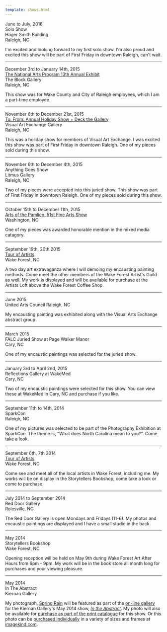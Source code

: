 ```yaml
---
template: shows.html
---
```


June to July, 2016  
Solo Show  
Hager Smith Building  
Raleigh, NC

I'm excited and looking forward to my first solo show. I'm also proud and excited this show will be part of First Friday in downtown Raleigh, can't wait.

----------
December 3rd to January 14th, 2015  
[The National Arts Program 13th Annual Exhibit](http://www.nationalartsprogram.org/venues/raleigh-wake-county)  
The Block Gallery  
Raleigh, NC

This show was for Wake County and City of Raleigh employees, which I am a part-time employee.

----------
November 6th to December 21st, 2015  
[To: From: Annual Holiday Show + Deck the Gallery](http://visualartexchange.org/2013/10/sale-for-the-season-2/)  
Visual Art Exchange Gallery  
Raleigh, NC

This was a holiday show for members of Visual Art Exchange. I was excited this show was part of First Friday in downtown Raleigh. One of my pieces sold during this show.

----------
November 6th to December 4th, 2015  
Anything Goes Show  
Litmus Gallery  
Raleigh, NC

Two of my pieces were accepted into this juried show. This show was part of First Friday in downtown Raleigh. One of my pieces sold during this show.

----------
October 15th to December 11th, 2015  
[Arts of the Pamlico, 51st Fine Arts Show](http://www.artsofthepamlico.org/events/25)  
Washington, NC  

One of my pieces was awarded honorable mention in the mixed media catagory.

----------
September 19th, 20th 2015  
[Tour of Artists](http://wakeforestguild.com/participating-artists/)   
Wake Forest, NC  

A two day art extravaganza where I will demoing my encausting painting methods. Come meet the other members of the Wake Forest Artist's Guild as well. My work is displayed and will be available for purchase at the Artists Loft above the Wake Forest Coffee Shop. 

----------
June 2015  
United Arts Council
Raleigh, NC

My encausting painting was exhibited along with the Visual Arts Exchange abstract group.

----------

March 2015  
FALC Juried Show at Page Walker Manor  
Cary, NC

One of my encaustic paintings was selected for the juried show.

----------

January 3rd to April 2nd, 2015  
Reflections Gallery at WakeMed  
Cary, NC

Two of my encaustic paintings were selected for this show. You can view these at WakeMed in Cary, NC and purchase if you like.

----------

September 11th to 14th, 2014   
SparkCon   
Raleigh, NC   

One of my pictures was selected to be part of the Photography Exhibition at SparkCon. The theme is, "What does North Carolina mean to you?". Come take a look.

----------

September 6th, 7th 2014  
[Tour of Artists](http://wakeforestguild.com/participating-artists/)   
Wake Forest, NC  

Come see and meet all of the local artists in Wake Forest, including me. My works will be on display in the Storytellers Bookshop, come take a look or come to purchase.

----------

July 2014 to September 2014  
Red Door Gallery  
Rolesville, NC

The Red Door Gallery is open Mondays and Fridays (11-6). My photos and encaustic paintings are displayed and I have a small studio in the back.


----------

May 2014  
Storytellers Bookshop    
Wake Forest, NC

Opening reception will be held on May 9th during Wake Forest Art After Hours from 6pm - 9pm. My work will be in the book store all month long for purchases and your viewing pleasure.


----------


May 2014  
In The Abstract  
Kiernan Gallery

My photograph, [Spring Rain](http://mjsworks.com/photos/images/IMG_1336.jpg) will be featured as part of the [on-line gallery](http://kiernangallery.com/in-the-abstract/) for the Kiernan Gallery's May 2014 show, *[In the Abstract](http://kiernangallery.com/in-the-abstract/)*. My photo will also be available for [purchase as part of the print catalogue](http://www.blurb.com/b/5226194-in-the-abstract) for this show. Or this photo can be [purchased individually](http://www.imagekind.com/Spring-Rain_art?IMID=2e319410-4cf5-4240-8699-6e77b2e571df) in a variety of sizes and frames at [imagekind.com](http://www.imagekind.com/Spring-Rain_art?IMID=2e319410-4cf5-4240-8699-6e77b2e571df).



